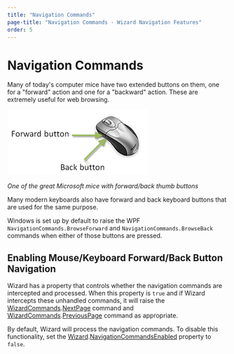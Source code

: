 ```yaml
---
title: "Navigation Commands"
page-title: "Navigation Commands - Wizard Navigation Features"
order: 5
---
```

# Navigation Commands

Many of today's computer mice have two extended buttons on them, one for a "forward" action and one for a "backward" action.  These are extremely useful for web browsing.

![Screenshot](../images/mouse.png)

*One of the great Microsoft mice with forward/back thumb buttons*

Many modern keyboards also have forward and back keyboard buttons that are used for the same purpose.

Windows is set up by default to raise the WPF `NavigationCommands.BrowseForward` and `NavigationCommands.BrowseBack` commands when either of those buttons are pressed.

## Enabling Mouse/Keyboard Forward/Back Button Navigation

Wizard has a property that controls whether the navigation commands are intercepted and processed.  When this property is `true` and if Wizard intercepts these unhandled commands, it will raise the [WizardCommands](xref:@ActiproUIRoot.Controls.Wizard.WizardCommands).[NextPage](xref:@ActiproUIRoot.Controls.Wizard.WizardCommands.NextPage) command and [WizardCommands](xref:@ActiproUIRoot.Controls.Wizard.WizardCommands).[PreviousPage](xref:@ActiproUIRoot.Controls.Wizard.WizardCommands.PreviousPage) command as appropriate.

By default, Wizard will process the navigation commands.  To disable this functionality, set the [Wizard](xref:@ActiproUIRoot.Controls.Wizard.Wizard).[NavigationCommandsEnabled](xref:@ActiproUIRoot.Controls.Wizard.Wizard.NavigationCommandsEnabled) property to `false`.
